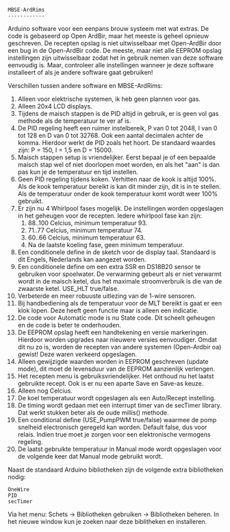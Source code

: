 	MBSE-ArdRims
	------------

Arduino software voor een eenpans brouw systeem met wat extras. De code is
gebaseerd op Open ArdBir, maar het meeste is geheel opnieuw geschreven.
De recepten opslag is niet uitwisselbaar met Open-ArdBir door een bug in de
Open-ArdBir code. De meeste, maar niet alle EEPROM opslag instellingen zijn
uitwisselbaar zodat het in gebruik nemen van deze software eenvoudig is.
Maar, controleer alle instellingen wanneer je deze software installeert of
als je andere software gaat gebruiken!


Verschillen tussen andere software en MBSE-ArdRims:

1.  Alleen voor elektrische systemen, ik heb geen plannen voor gas.
2.  Alleen 20x4 LCD displays.
3.  Tijdens de maisch stappen is de PID altijd in gebruik, er is geen vol
    gas methode als de temperatuur te ver af is.
4.  De PID regeling heeft een ruimer instelbereik, P van 0 tot 2048, I van 0
    tot 128 en D van 0 tot 32768. Ook een aantal decimalen achter de komma.
    Hierdoor werkt de PID zoals het hoort. De standaard waardes zijn:
    P = 150, I = 1,5 en D = 15000.
5.  Maisch stappen setup is vriendelijker. Eerst bepaal je of een bepaalde
    maisch stap wel of niet doorlopen moet worden, en als het "aan" is dan
    pas kun je de temperatuur en tijd instellen.
6.  Geen PID regeling tijdens koken. Verhitten naar de kook is altijd 100%.
    Als de kook temperatuur bereikt is kan dit minder zijn, dit is in te
    stellen. Als de temperatuur onder de kook temperatuur komt wordt weer
    100% gebruikt.
7.  Er zijn nu 4 Whirlpool fases mogelijk. De instellingen worden opgeslagen
    in het geheugen voor de recepten. Iedere whirlpool fase kan zijn:
    1. 88..100 Celcius, minimum temperatuur 93.
    2. 71..77 Celcius, minimum temperatuur 74.
    3. 60..66 Celcius, minimum temperatuur 63.
    4. Na de laatste koeling fase, geen minimum temperatuur.
8.  Een conditionele define in de sketch voor de display taal. Standaard is
    dit Engels, Nederlands kan aangezet worden.
9.  Een conditionele define om een extra SSR en DS18B20 sensor te gebruiken
    voor spoelwater. De verwarming gebeurt als er niet verwarmt wordt in de
    maisch ketel, dus het maximale stroomverbruik is die van de zwaarste ketel.
    USE_HLT true/false.
10. Verbeterde en meer robuuste uitlezing van de 1-wire sensoren.
11. Bij handbediening als de temperatuur voor de MLT bereikt is gaat er een
    klok lopen. Deze heeft geen functie maar is alleen een indicatie.
12. De code voor Automatic mode is nu State code. Dit scheelt geheugen en de
    code is beter te onderhouden.
13. De EEPROM opslag heeft een handtekening en versie markeringen. Hierdoor 
    worden upgrades naar nieuwere versies eenvoudiger. Omdat dit nu zo is,
    worden de recepten van andere systemen (Open-Ardbir oa) gewist! Deze
    waren verkeerd opgeslagen.
14. Alleen gewijzigde waarden worden in EEPROM geschreven (update mode), dit
    moet de levensduur van de EEPROM aanzienlijk verlengen.
15. Het recepten menu is gebruiksvriendelijker. Het onthoud nu het laatst
    gebruikte recept. Ook is er nu een aparte Save en Save-as keuze.
16. Alleen nog Celcius.
17. De koel temperatuur wordt opgeslagen als een Auto/Recept instelling.
18. De timing wordt gedaan met een interrupt timer van de secTimer library.
    Dat werkt stukken beter als de oude millis() methode.
19. Een conditional define (USE_PumpPWM true/false) waarmee de pomp snelheid
    electronisch geregeld kan worden. Default false, dus voor relais. Indien
    true moet je zorgen voor een elektronische vermogens regeling.
20. De laatst gebruikte temperatuur in Manual mode wordt opgeslagen voor de
    volgende keer dat Manual mode gebruikt wordt.


Naast de standaard Arduino bibliotheken zijn de volgende extra bibliotheken
nodig:

    OneWire
    PID
    secTimer

Via het menu: Schets -> Bibliotheken gebruiken -> Bibliotheken beheren.
In het nieuwe window kun je zoeken naar deze biblitheken en installeren.

